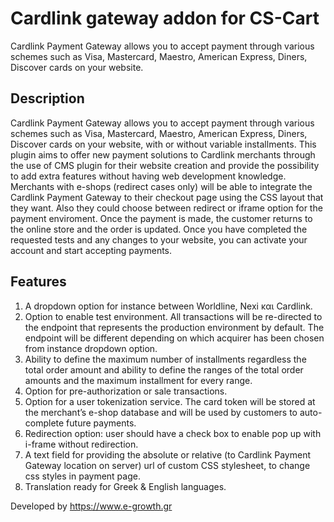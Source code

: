 # Cardlink gateway addon for CS-Cart

Cardlink Payment Gateway allows you to accept payment through various schemes such as Visa, Mastercard, Maestro, American Express, Diners, Discover cards on your website.

## Description 

Cardlink Payment Gateway allows you to accept payment through various schemes such as Visa, Mastercard, Maestro, American Express, Diners, Discover cards on your website, with or without variable installments.
This plugin aims to offer new payment solutions to Cardlink merchants through the use of CMS plugin for their website creation and provide the possibility to add extra features without having web development knowledge. 
Merchants with e-shops (redirect cases only) will be able to integrate the Cardlink Payment Gateway to their checkout page using the CSS layout that they want. Also they could choose between redirect or iframe option for the payment enviroment. Once the payment is made, the customer returns to the online store and the order is updated.
Once you have completed the requested tests and any changes to your website, you can activate your account and start accepting payments. 

## Features 

1.	A dropdown option for instance between Worldline, Nexi και Cardlink.
2.	Option to enable test environment. All transactions will be re-directed to the endpoint that represents the production environment by default. The endpoint will be different depending on which acquirer has been chosen from instance dropdown option.
3.	Ability to define the maximum number of installments regardless the total order amount and ability to define the ranges of the total order amounts and the maximum installment for every range.
4.	Option for pre-authorization or sale transactions.
5.	Option for a user tokenization service. The card token will be stored at the merchant’s e-shop database and will be used by customers to auto-complete future payments. 
6.	Redirection option: user should have a check box to enable pop up with i-frame without redirection.
7.	A text field for providing the absolute or relative (to Cardlink Payment Gateway location on server) url of custom CSS stylesheet, to change css styles in payment page.
8.	Translation ready for Greek & English languages.

Developed by https://www.e-growth.gr
